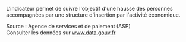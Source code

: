 <p>
L'indicateur permet de suivre l'objectif d'une hausse des personnes accompagnées par une structure d'insertion par l'activité économique.
</p>
<p class="font-italic body-2">Source : Agence de services et de paiement (ASP) <br> Consulter les données sur <a target="_blank" href="https://www.data.gouv.fr/fr/datasets/barometre-des-resultats-de-laction-publique/">www.data.gouv.fr</a>
